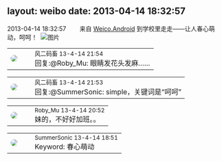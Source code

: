 layout: weibo
date: 2013-04-14 18:32:57
---
<meta name="referrer" content="no-referrer" />

2013-04-14 18:32:57  &nbsp;&nbsp;&nbsp;&nbsp;&nbsp;&nbsp; 来自 <a href="http://app.weibo.com/t/feed/l4RWD" rel="nofollow">Weico.Android</a>
到学校里走走——让人春心萌动，呵呵！ ​​​
![图片](https://ww4.sinaimg.cn/large/6d2a6003jw1e3pboogt5qj.jpg)

<table style="width: 100%;">
  <tr>
    <td style="width: 40px;"><img style="border-radius:50%" src="https://tva3.sinaimg.cn/crop.0.0.639.639.50/6d2a6003jw8f3idy69w2gj20hs0hrt9g.jpg?KID=imgbed,tva&Expires=1624463436&ssig=71PJ1epvc6"></td>
    <td colspan="2"><small>风二码畜 13-4-14 21:54</small><br/>回复:@Roby_Mu: 眼睛发花头发麻……</td>
  </tr>
</table>

<table style="width: 100%;">
  <tr>
    <td style="width: 40px;"><img style="border-radius:50%" src="https://tva3.sinaimg.cn/crop.0.0.639.639.50/6d2a6003jw8f3idy69w2gj20hs0hrt9g.jpg?KID=imgbed,tva&Expires=1624463436&ssig=71PJ1epvc6"></td>
    <td colspan="2"><small>风二码畜 13-4-14 21:53</small><br/>回复:@SummerSonic:  simple，关键词是“呵呵”</td>
  </tr>
</table>

<table style="width: 100%;">
  <tr>
    <td style="width: 40px;"><img style="border-radius:50%" src="https://tva2.sinaimg.cn/crop.0.0.180.180.50/81fd9f09jw1e8qgp5bmzyj2050050aa8.jpg?KID=imgbed,tva&Expires=1624463436&ssig=2Z2KvQTURs"></td>
    <td colspan="2"><small>Roby_Mu 13-4-14 20:52</small><br/>妹的，不好好加班。。</td>
  </tr>
</table>

<table style="width: 100%;">
  <tr>
    <td style="width: 40px;"><img style="border-radius:50%" src="https://tvax2.sinaimg.cn/crop.21.138.711.711.50/6d933395ly8gqjfxwl9yfj20nq0zkgnh.jpg?KID=imgbed,tva&Expires=1624463436&ssig=wG1EUMaCOq"></td>
    <td colspan="2"><small>SummerSonic 13-4-14 18:51</small><br/>Keyword: 春心萌动</td>
  </tr>
</table>

